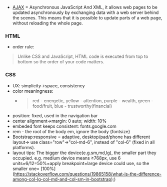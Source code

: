 - [AJAX](https://www.w3schools.com/whatis/whatis_ajax.asp) = Asynchronous JavaScript And XML, it allows web pages to be updated asynchronously by exchanging data with a web server behind the scenes. This means that it is possible to update parts of a web page, without reloading the whole page.
### HTML
- order rule: 
> Unlike CSS and JavaScript, HTML code is executed from top to bottom so the order of your code matters.

### CSS
- UX: simplicity->space, consistency
- color meaningness: 
  - > red - energetic, yellow - attention, purple - wealth, green - food/fruit, blue - trustworthy(financial)
- position: fixed, used in the navigation bar
- center alignment->margin: 0 auto; width: 10%
- embeded font keeps consistent: fonts.google.com
- rem - the root of the body em, ignore the body {fontsize}
- Bootstrap:responsive = adaptive, desktop/pad/phone has different layout-> use class="row"->"col-md-6", instead of "col-6" (fixed in all platforms). 
- layout tips: The bigger the device(e.g.sm,md,lg), the smaller part they occupied. e.g. medium device means ≥768px, use 6 units=6/12=50%=apply breakpoint=large device could use, so the smaller one= [100%] (https://stackoverflow.com/questions/19865158/what-is-the-difference-among-col-lg-col-md-and-col-sm-in-bootstrap);)
